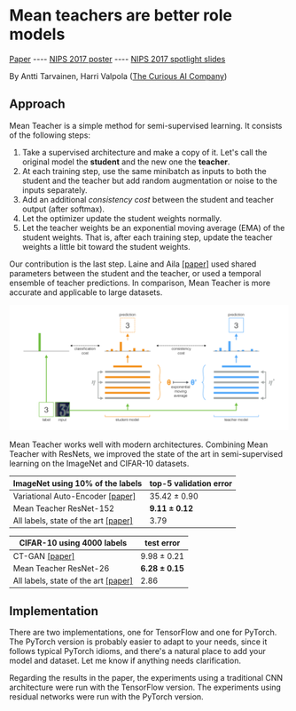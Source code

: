 # Mean teachers are better role models

[Paper](https://arxiv.org/abs/1703.01780) ---- [NIPS 2017 poster](nips_2017_poster.pdf) ---- [NIPS 2017 spotlight slides](nips_2017_slides.pdf)

By Antti Tarvainen, Harri Valpola ([The Curious AI Company](https://thecuriousaicompany.com/))

## Approach

Mean Teacher is a simple method for semi-supervised learning. It consists of the following steps:

1. Take a supervised architecture and make a copy of it. Let's call the original model the **student** and the new one the **teacher**.
2. At each training step, use the same minibatch as inputs to both the student and the teacher but add random augmentation or noise to the inputs separately.
3. Add an additional *consistency cost* between the student and teacher output (after softmax).
4. Let the optimizer update the student weights normally.
5. Let the teacher weights be an exponential moving average (EMA) of the student weights. That is, after each training step, update the teacher weights a little bit toward the student weights.

Our contribution is the last step. Laine and Aila [\[paper\]](https://arxiv.org/abs/1610.02242) used shared parameters between the student and the teacher, or used a temporal ensemble of teacher predictions. In comparison, Mean Teacher is more accurate and applicable to large datasets.

![Mean Teacher model](mean_teacher.png)

Mean Teacher works well with modern architectures. Combining Mean Teacher with ResNets, we improved the state of the art in semi-supervised learning on the ImageNet and CIFAR-10 datasets.

ImageNet using 10% of the labels | top-5 validation error
---------------------------------|------------------------
Variational Auto-Encoder [\[paper\]](https://arxiv.org/abs/1609.08976) | 35.42 ± 0.90
Mean Teacher ResNet-152          |  **9.11 ± 0.12**
All labels, state of the art [\[paper\]](https://arxiv.org/pdf/1709.01507.pdf) |  3.79

CIFAR-10 using 4000 labels   | test error
-----------------------------|-----------
CT-GAN [\[paper\]](https://openreview.net/forum?id=SJx9GQb0-) | 9.98 ± 0.21
Mean Teacher ResNet-26	     | **6.28 ± 0.15**
All labels, state of the art [\[paper\]](https://arxiv.org/abs/1705.07485) | 2.86


## Implementation

There are two implementations, one for TensorFlow and one for PyTorch.
The PyTorch version is probably easier to adapt to your needs,
since it follows typical PyTorch idioms, and there's a natural place to
add your model and dataset. Let me know if anything needs clarification.

Regarding the results in the paper, the experiments using a traditional
CNN architecture were run with the TensorFlow version.
The experiments using residual networks were run with the PyTorch version.
